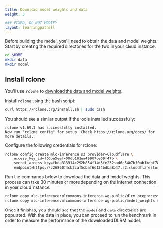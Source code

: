 ```yaml
---
title: Download model weights and data
weight: 3

### FIXED, DO NOT MODIFY
layout: learningpathall
---
```


Before building the model, you'll need to obtain the data and model weights. Start by creating the required directories for the two in your cloud instance.

```bash
cd $HOME
mkdir data
mkdir model
```
## Install rclone

You'll use `rclone` to [download the data and model weights](https://github.com/mlcommons/inference/tree/master/recommendation/dlrm_v2/pytorch#download-preprocessed-dataset).

Install `rclone` using the bash script:

```bash
curl https://rclone.org/install.sh | sudo bash
```

You should see a similar output if the tools installed successfully:
```output
rclone v1.69.1 has successfully installed.
Now run "rclone config" for setup. Check https://rclone.org/docs/ for more details.
```

Configure the following credentials for rclone:

```bash
rclone config create mlc-inference s3 provider=Cloudflare \
    access_key_id=f65ba5eef400db161ea49967de89f47b \
    secret_access_key=fbea333914c292b854f14d3fe232bad6c5407bf0ab1bebf78833c2b359bdfd2b \
    endpoint=https://c2686074cb2caf5cbaf6d134bdba8b47.r2.cloudflarestorage.com
```

Run the commands below to download the data and model weights. This process can take 30 minutes or more depending on the internet connection in your cloud instance.

```bash
rclone copy mlc-inference:mlcommons-inference-wg-public/dlrm_preprocessed $HOME/data  -P
rclone copy mlc-inference:mlcommons-inference-wg-public/model_weights $HOME/model/model_weights -P
```

Once it finishes, you should see that the `model` and `data` directories are populated. With the data in place, you can proceed to run the benchmark in order to measure the performance of the downloaded DLRM model.

